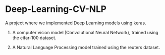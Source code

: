 # Deep-Learning-CV-NLP
 
A project where we implemented Deep Learning models using keras.

1. A computer vision model (Convolutional Neural Network), trained using the cifar-100 dataset.

2. A Natural Language Processing model trained using the reuters dataset.
